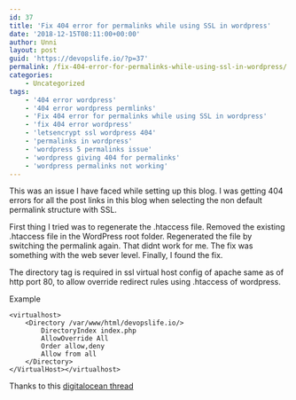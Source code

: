 ```yaml
---
id: 37
title: 'Fix 404 error for permalinks while using SSL in wordpress'
date: '2018-12-15T08:11:00+00:00'
author: Unni
layout: post
guid: 'https://devopslife.io/?p=37'
permalink: /fix-404-error-for-permalinks-while-using-ssl-in-wordpress/
categories:
    - Uncategorized
tags:
    - '404 error wordpress'
    - '404 error wordpress permlinks'
    - 'Fix 404 error for permalinks while using SSL in wordpress'
    - 'fix 404 error wordpress'
    - 'letsencrypt ssl wordpress 404'
    - 'permalinks in wordpress'
    - 'wordpress 5 permalinks issue'
    - 'wordpress giving 404 for permalinks'
    - 'wordpress permalinks not working'
---
```


This was an issue I have faced while setting up this blog. I was getting 404 errors for all the post links in this blog when selecting the non default permalink structure with SSL.

First thing I tried was to regenerate the .htaccess file. Removed the existing .htaccess file in the WordPress root folder. Regenerated the file by switching the permalink again. That didnt work for me. The fix was something with the web sever level. Finally, I found the fix.

The directory tag is required in <g class="gr_ gr_4 gr-alert gr_spell gr_inline_cards gr_run_anim ContextualSpelling ins-del multiReplace" data-gr-id="4" id="4">ssl</g> virtual host config of apache same as of <g class="gr_ gr_5 gr-alert gr_spell gr_inline_cards gr_run_anim ContextualSpelling ins-del multiReplace" data-gr-id="5" id="5">http</g> port 80, to allow <g class="gr_ gr_7 gr-alert gr_spell gr_inline_cards gr_run_anim ContextualSpelling ins-del multiReplace" data-gr-id="7" id="7">override redirect</g> rules using .htaccess of <g class="gr_ gr_6 gr-alert gr_spell gr_inline_cards gr_disable_anim_appear ContextualSpelling ins-del multiReplace" data-gr-id="6" id="6">wordpress</g>.

Example


```
<virtualhost>
    <Directory /var/www/html/devopslife.io/>
        DirectoryIndex index.php
        AllowOverride All
        Order allow,deny
        Allow from all
    </Directory>
</VirtualHost></virtualhost>
```


Thanks to this [digitalocean thread ](https://www.digitalocean.com/community/questions/wordpress-permalinks-404-under-ssl)